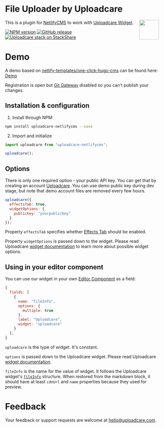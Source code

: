 # File Uploader by Uploadcare

<a href="https://uploadcare.com/?utm_source=github&utm_campaign=uploadcare-netlifycms">
  <img align="right" width="64" height="64"
    src="https://ucarecdn.com/2f4864b7-ed0e-4411-965b-8148623aa680/uploadcare-logo-mark.svg"
    alt="">
</a>

This is a plugin for [NetlifyCMS][netlify-cms] to work with [Uploadcare Widget][widget-docs].

[![NPM version][npm-img]][npm-url]
[![GitHub release][badge-release-img]][badge-release-url]&nbsp;
[![Uploadcare stack on StackShare][badge-stack-img]][badge-stack-url]

# Demo

A demo based on [netlify-templates/one-click-hugo-cms][one-click-hugo-cms] can be found here: [Demo]

Registration is open but [Git Gateway] disabled so you can't publish your changes.

## Installation & configuration

1.  Install through NPM:

```bash
npm install uploadcare-netlifycms --save
```

2.  Import and initialize

```javascript
import uploadcare from "uploadcare-netlifycms";

uploadcare();
```

## Options

There is only one required option - your public API key. You can get that by creating an
account [Uploadcare]. You can use demo public key during dev stage, but note that
demo account files are removed every few hours.

```javascript
uploadcare({
  effectsTab: true,
  widgetOptions: {
    publickey: "yourpublickey"
  }
});
```

Property `effectsTab` specifies whether [Effects Tab] should be enabled.

Property `widgetOptions` is passed down to the widget. Please read Uploadcare [widget documentation][widget-options] to learn more about possible widget options.

## Using in your editor component

You can use our widget in your own [Editor Component][editor-comp] as a field:

```javascript
{
  fields: [
    {
      name: "fileInfo",
      options: {
        multiple: true
      },
      label: "Uploadcare",
      widget: "uploadcare"
    }
  ];
}
```

`uploadcare` is the type of widget. It's constant.

`options` is passed down to the Uploadcare widget. Please read Uploadcare [widget documentation][widget-options].

`fileInfo` is the name for the value of widget. It follows the Uploadcare widget's [`fileInfo`][file-info] structure. When restored from the markdown block, it should have at least `cdnUrl` and `name` properties because they used for preview.

# Feedback

Your feedback or support requests are welcome at hello@uploadcare.com.

[netlify-cms]: https://www.netlifycms.org/
[widget-docs]: https://uploadcare.com/docs/uploads/widget/
[widget-options]: https://uploadcare.com/docs/uploads/widget/config/#options
[uploadcare]: https://uploadcare.com
[badge-stack-img]: https://img.shields.io/badge/tech-stack-0690fa.svg?style=flat
[badge-stack-url]: https://stackshare.io/uploadcare/stacks/
[badge-release-img]: https://img.shields.io/github/release/uploadcare/uploadcare-netlifycms.svg
[badge-release-url]: https://github.com/uploadcare/uploadcare-netlifycms/releases
[one-click-hugo-cms]: https://github.com/netlify-templates/one-click-hugo-cms
[demo]: https://quizzical-hawking-b6f8cb.netlify.com/admin/#/
[git gateway]: https://www.netlify.com/docs/git-gateway/
[effects tab]: https://uploadcare.com/features/effects_tab/
[npm-img]: http://img.shields.io/npm/v/uploadcare-netlifycms.svg
[npm-url]: https://www.npmjs.org/package/uploadcare-netlifycms
[editor-comp]: https://www.netlifycms.org/docs/custom-widgets/#registereditorcomponent
[file-info]: https://uploadcare.com/docs/api_reference/javascript/files_uploads/#file-info
